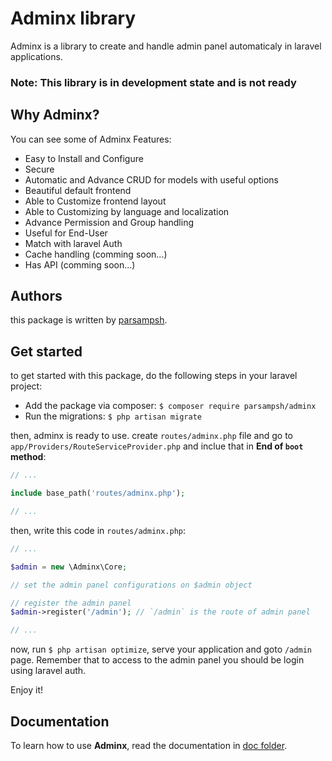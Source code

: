 # Adminx library
Adminx is a library to create and handle admin panel automaticaly in laravel applications.

### Note: This library is in development state and is not ready

## Why Adminx?
You can see some of Adminx Features:

- Easy to Install and Configure
- Secure
- Automatic and Advance CRUD for models with useful options
- Beautiful default frontend
- Able to Customize frontend layout
- Able to Customizing by language and localization
- Advance Permission and Group handling
- Useful for End-User
- Match with laravel Auth
- Cache handling (comming soon...)
- Has API (comming soon...)

## Authors
this package is written by [parsampsh](https://github.com/parsampsh).

## Get started
to get started with this package, do the following steps in your laravel project:

- Add the package via composer: `$ composer require parsampsh/adminx`
- Run the migrations: `$ php artisan migrate`

then, adminx is ready to use. create `routes/adminx.php` file and go to `app/Providers/RouteServiceProvider.php` and inclue that in **End of `boot` method**:

```php
// ...

include base_path('routes/adminx.php');

// ...
```

then, write this code in `routes/adminx.php`:

```php
// ...

$admin = new \Adminx\Core;

// set the admin panel configurations on $admin object

// register the admin panel
$admin->register('/admin'); // `/admin` is the route of admin panel

// ...
```

now, run `$ php artisan optimize`, serve your application and goto `/admin` page. Remember that to access to the admin panel you should be login using laravel auth.

Enjoy it!

## Documentation
To learn how to use **Adminx**, read the documentation in [doc folder](/doc).
